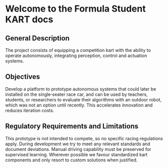 # Welcome to the Formula Student KART docs

## General Description

The project consists of equipping a competition kart with the ability to operate autonomously, integrating perception, control and actuation systems.

## Objectives

Develop a platform to prototype autonomous systems that could later be installed on the single‑seater race car, and can be used by teachers, students, or researchers to evaluate their algorithms with an outdoor robot, which was not an option until recently. This accelerates innovation and reduces iteration costs.

## Regulatory Requirements and Limitations

This prototype is not intended to compete, so no specific racing regulations apply. During development we try to meet any relevant standards and document deviations. Manual driving capability must be preserved for supervised learning. Wherever possible we favour standardized kart components and only resort to custom solutions when justified.